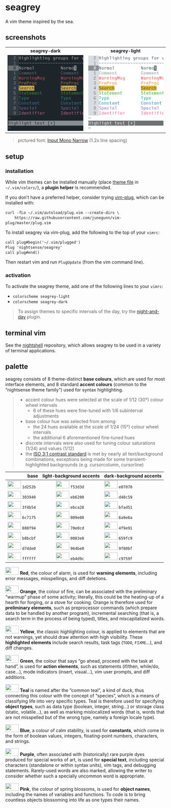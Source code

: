 <h1 id="seagrey">seagrey</h1>

<p>A vim theme inspired by the sea.</p>

<h2 id="screenshots">screenshots</h2>

<table>
<tr><td align="center"><strong>seagrey-dark</strong></td><td align="center"><strong>seagrey-light</strong></td></tr>
<tr>
<td><img src="/img/screenshot-seagrey-dark.png" alt="screenshot of the seagrey-dark vim theme" width="288" /></td>
<td align="center"><img src="/img/screenshot-seagrey-light.png" alt="screenshot of the seagrey-light vim theme" width="288" /></td>
</tr>
</table>

<blockquote>
  <p>pictured font: <a href="http://input.fontbureau.com/">Input Mono Narrow</a> (1.2x line spacing)</p>
</blockquote>

<h2 id="setup">setup</h2>

<h3 id="installation">installation</h3>

<p>While vim themes can be installed manually (place <a href="https://github.com/nightsense/seagrey/tree/master/colors">theme file</a> in <code class="highlighter-rouge">~/.vim/colors/</code>), a <strong>plugin helper</strong> is recommended.</p>

<p>If you don’t have a preferred helper, consider trying <a href="https://github.com/junegunn/vim-plug">vim-plug</a>, which can be installed with:</p>

<div class="highlighter-rouge"><pre class="highlight"><code>curl -fLo ~/.vim/autoload/plug.vim --create-dirs \
    https://raw.githubusercontent.com/junegunn/vim-plug/master/plug.vim
</code></pre>
</div>

<p>To install seagrey via vim-plug, add the following to the top of your <code class="highlighter-rouge">vimrc</code>:</p>

<div class="highlighter-rouge"><pre class="highlight"><code>call plug#begin('~/.vim/plugged')
Plug 'nightsense/seagrey'
call plug#end()
</code></pre>
</div>

<p>Then restart vim and run <code class="highlighter-rouge">PlugUpdate</code> (from the vim command line).</p>

<h3 id="activation">activation</h3>

<p>To activate the seagrey theme, add one of the following lines to your <code class="highlighter-rouge">vimrc</code>:</p>

<ul>
  <li><code class="highlighter-rouge">colorscheme seagrey-light</code></li>
  <li><code class="highlighter-rouge">colorscheme seagrey-dark</code></li>
</ul>

<blockquote>
  <p>To assign themes to specific intervals of the day, try the <a href="https://github.com/nightsense/night-and-day">night-and-day</a> plugin.</p>
</blockquote>

<h2 id="terminal-vim">terminal vim</h2>

<p>See the <a href="https://github.com/nightsense/nightshell">nightshell</a> repository, which allows seagrey to be used in a variety of terminal applications.</p>

<h2 id="palette">palette</h2>

<p>seagrey consists of 8 theme-distinct <strong>base colours</strong>, which are used for most interface elements, and 8 standard <strong>accent colours</strong> (common to the “nightsense theme family”) used for syntax highlighting.</p>

<blockquote>
  <ul>
    <li>accent colour hues were selected at the scale of 1/12 (30°) colour wheel intervals
      <ul>
        <li>6 of these hues were fine-tuned with 1/6 subinterval adjustments</li>
      </ul>
    </li>
    <li>base colour hue was selected from among:
      <ul>
        <li>the 24 hues available at the scale of 1/24 (15°) colour wheel intervals</li>
        <li>the additional 6 aforementioned fine-tuned hues</li>
      </ul>
    </li>
    <li>discrete intervals were also used for tuning colour saturations (1/24) and values (1/12)</li>
    <li>the <a href="https://www.w3.org/TR/UNDERSTANDING-WCAG20/visual-audio-contrast-contrast.html#visual-audio-contrast-contrast-73-head">ISO 3:1 contrast standard</a> is met by nearly all text/background combinations, exceptions being made for some transient-highlighted backgrounds (e.g. cursorcolumn, cursorline)</li>
  </ul>
</blockquote>

<table>
  <thead>
    <tr>
      <th style="text-align: right">base</th>
      <th style="text-align: center">light-background accents</th>
      <th style="text-align: left">dark-background accents</th>
    </tr>
  </thead>
  <tbody>
    <tr>
      <td style="text-align: right"><img src="http://www.colorhexa.com/1d252b.png" height="24" width="42" /> <code class="highlighter-rouge">1d252b</code> </td>
      <td style="text-align: center"><img src="http://www.colorhexa.com/f53d3d.png" height="24" width="42" /> <code class="highlighter-rouge">f53d3d</code> </td>
      <td style="text-align: left"><img src="http://www.colorhexa.com/e07070.png" height="24" width="42" /> <code class="highlighter-rouge">e07070</code></td>
    </tr>
    <tr>
      <td style="text-align: right"><img src="http://www.colorhexa.com/303940.png" height="24" width="42" /> <code class="highlighter-rouge">303940</code> </td>
      <td style="text-align: center"><img src="http://www.colorhexa.com/eb6200.png" height="24" width="42" /> <code class="highlighter-rouge">eb6200</code> </td>
      <td style="text-align: left"><img src="http://www.colorhexa.com/d48c59.png" height="24" width="42" /> <code class="highlighter-rouge">d48c59</code></td>
    </tr>
    <tr>
      <td style="text-align: right"><img src="http://www.colorhexa.com/3f4b54.png" height="24" width="42" /> <code class="highlighter-rouge">3f4b54</code> </td>
      <td style="text-align: center"><img src="http://www.colorhexa.com/ebca28.png" height="24" width="42" /> <code class="highlighter-rouge">ebca28</code> </td>
      <td style="text-align: left"><img src="http://www.colorhexa.com/bfad51.png" height="24" width="42" /> <code class="highlighter-rouge">bfad51</code></td>
    </tr>
    <tr>
      <td style="text-align: right"><img src="http://www.colorhexa.com/6c7175.png" height="24" width="42" /> <code class="highlighter-rouge">6c7175</code> </td>
      <td style="text-align: center"><img src="http://www.colorhexa.com/009e00.png" height="24" width="42" /> <code class="highlighter-rouge">009e00</code> </td>
      <td style="text-align: left"><img src="http://www.colorhexa.com/6a9e6a.png" height="24" width="42" /> <code class="highlighter-rouge">6a9e6a</code></td>
    </tr>
    <tr>
      <td style="text-align: right"><img src="http://www.colorhexa.com/888f94.png" height="24" width="42" /> <code class="highlighter-rouge">888f94</code> </td>
      <td style="text-align: center"><img src="http://www.colorhexa.com/70e0cd.png" height="24" width="42" /> <code class="highlighter-rouge">70e0cd</code> </td>
      <td style="text-align: left"><img src="http://www.colorhexa.com/4f9e91.png" height="24" width="42" /> <code class="highlighter-rouge">4f9e91</code></td>
    </tr>
    <tr>
      <td style="text-align: right"><img src="http://www.colorhexa.com/b8bcbf.png" height="24" width="42" /> <code class="highlighter-rouge">b8bcbf</code> </td>
      <td style="text-align: center"><img src="http://www.colorhexa.com/0083e0.png" height="24" width="42" /> <code class="highlighter-rouge">0083e0</code> </td>
      <td style="text-align: left"><img src="http://www.colorhexa.com/659fc9.png" height="24" width="42" /> <code class="highlighter-rouge">659fc9</code></td>
    </tr>
    <tr>
      <td style="text-align: right"><img src="http://www.colorhexa.com/d7dde0.png" height="24" width="42" /> <code class="highlighter-rouge">d7dde0</code> </td>
      <td style="text-align: center"><img src="http://www.colorhexa.com/964be0.png" height="24" width="42" /> <code class="highlighter-rouge">964be0</code> </td>
      <td style="text-align: left"><img src="http://www.colorhexa.com/9f80bf.png" height="24" width="42" /> <code class="highlighter-rouge">9f80bf</code></td>
    </tr>
    <tr>
      <td style="text-align: right"><img src="http://www.colorhexa.com/ffffff.png" height="24" width="42" /> <code class="highlighter-rouge">ffffff</code> </td>
      <td style="text-align: center"><img src="http://www.colorhexa.com/eb4d9c.png" height="24" width="42" /> <code class="highlighter-rouge">eb4d9c</code> </td>
      <td style="text-align: left"><img src="http://www.colorhexa.com/c9759f.png" height="24" width="42" /> <code class="highlighter-rouge">c9759f</code></td>
    </tr>
  </tbody>
</table>

<p><img src="http://www.colorhexa.com/f53d3d.png" height="24" width="42" />
<strong>Red</strong>, the colour of alarm, is used for <strong>warning elements</strong>, including error messages, misspellings, and diff deletions.</p>

<p><img src="http://www.colorhexa.com/eb6200.png" height="24" width="42" />
<strong>Orange</strong>, the colour of fire, can be associated with the preliminary “warmup” phase of some activity; literally, this could be the heating-up of a hearth for forging, or a stove for cooking. Orange is therefore used for <strong>preliminary elements</strong>, such as preprocessor commands (which prepare data to be handled by another program), incremental searching (that is, a search term in the process of being typed), titles, and miscapitalized words.</p>

<p><img src="http://www.colorhexa.com/ebca28.png" height="24" width="42" />
<strong>Yellow</strong>, the classic highlighting colour, is applied to elements that are not warnings, yet should draw attention with high visibility. These <strong>highlighted elements</strong> include search results, task tags (<code class="highlighter-rouge">TODO</code>, <code class="highlighter-rouge">FIXME</code>…), and diff changes.</p>

<p><img src="http://www.colorhexa.com/009e00.png" height="24" width="42" />
<strong>Green</strong>, the colour that says “go ahead, proceed with the task at hand”, is used for <strong>action elements</strong>, such as statements (if/then, while/do, case…), mode indicators (insert, visual…), vim user prompts, and diff additions.</p>

<p><img src="http://www.colorhexa.com/70e0cd.png" height="24" width="42" />
<strong>Teal</strong> is named after the “common teal”, a kind of duck, thus connecting this colour with the concept of “species”, which is a means of classifying life into very specific types. Teal is therefore used for specifying <strong>object types</strong>, such as data type (boolean, integer, string…) or storage class (static, volatile…), as well as marking mislocalized words (that is, words that are not misspelled but of the wrong type, namely a foreign locale type).</p>

<p><img src="http://www.colorhexa.com/0083e0.png" height="24" width="42" />
<strong>Blue</strong>, a colour of calm stability, is used for <strong>constants</strong>, which come in the form of boolean values, integers, floating-point numbers, characters, and strings.</p>

<p><img src="http://www.colorhexa.com/964be0.png" height="24" width="42" />
<strong>Purple</strong>, often associated with (historically) rare purple dyes produced for special works of art, is used for <strong>special text</strong>, including special characters (standalone or within syntax units), vim tags, and debugging statements. Rarely-used words are also marked, allowing the writer to consider whether such a specially uncommon word is appropriate.</p>

<p><img src="http://www.colorhexa.com/eb4d9c.png" height="24" width="42" />
<strong>Pink</strong>, the colour of spring blossoms, is used for <strong>object names</strong>, including the names of variables and functions. To code is to bring countless objects blossoming into life as one types their names.</p>
